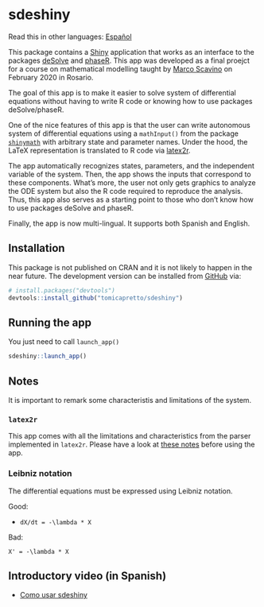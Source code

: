
# sdeshiny

Read this in other languages: [Español](README.es.md)

This package contains a [Shiny](https://shiny.rstudio.com/) application
that works as an interface to the packages
[deSolve](https://CRAN.R-project.org/package=deSolve) and
[phaseR](https://CRAN.R-project.org/package=phaseR). This app was
developed as a final proejct for a course on mathematical modelling
taught by [Marco
Scavino](https://scholar.google.com/citations?user=woT0slUAAAAJ) on
February 2020 in Rosario.

The goal of this app is to make it easier to solve system of
differential equations without having to write R code or knowing how to
use packages deSolve/phaseR.

One of the nice features of this app is that the user can write
autonomous system of differential equations using a `mathInput()` from
the package [`shinymath`](https://github.com/tomicapretto/shinymath)
with arbitrary state and parameter names. Under the hood, the LaTeX
representation is translated to R code via
[latex2r](https://github.com/tomicapretto/latex2r).

The app automatically recognizes states, parameters, and the independent
variable of the system. Then, the app shows the inputs that correspond
to these components. What’s more, the user not only gets graphics to
analyze the ODE system but also the R code required to reproduce the
analysis. Thus, this app also serves as a starting point to those who
don’t know how to use packages deSolve and phaseR.

Finally, the app is now multi-lingual. It supports both Spanish and
English.

## Installation

This package is not published on CRAN and it is not likely to happen in
the near future. The development version can be installed from
[GitHub](https://github.com/) via:

``` r
# install.packages("devtools")
devtools::install_github("tomicapretto/sdeshiny")
```

## Running the app

You just need to call `launch_app()`

``` r
sdeshiny::launch_app()
```

## Notes

It is important to remark some characteristis and limitations of the
system.

### `latex2r`

This app comes with all the limitations and characteristics from the
parser implemented in `latex2r`. Please have a look at [these
notes](https://github.com/tomicapretto/latex2r#supported-latex) before
using the app.

### Leibniz notation

The differential equations must be expressed using Leibniz notation.

Good:

  - `dX/dt = -\lambda * X`

Bad:

`X' = -\lambda * X`

## Introductory video (in Spanish)

  - [Como usar sdeshiny](https://www.youtube.com/watch?v=CZP9TaTwRlI)
